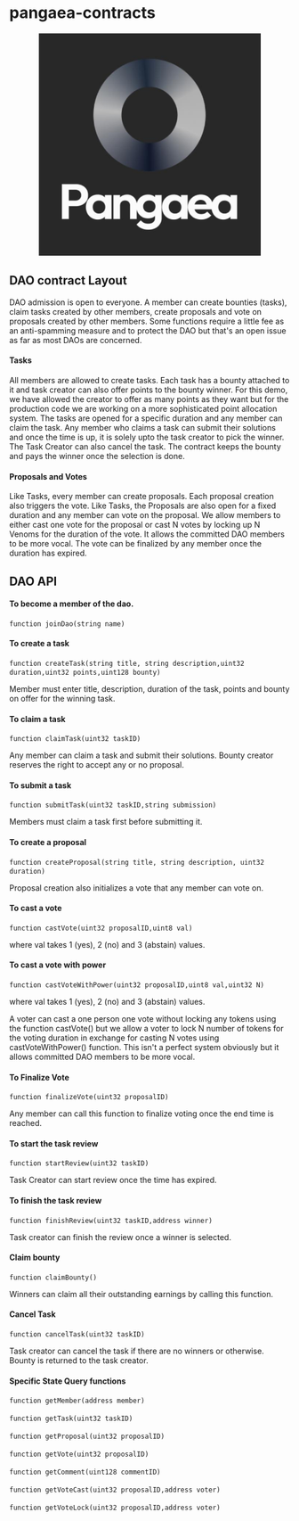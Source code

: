 # pangaea-contracts

<p align="center">
  <img width="400" height="400" src="./assets/pangaea.jpeg">
</p>

## DAO contract Layout

DAO admission is open to everyone. A member can create bounties (tasks), claim tasks created by other members, create proposals and vote on proposals created by other members. Some functions require a little fee as an anti-spamming measure and to protect the DAO but that's an open issue as far as most DAOs are concerned.

#### Tasks

All members are allowed to create tasks. Each task has a bounty attached to it and task creator can also offer points to the bounty winner. For this demo, we have allowed the creator to offer as many points as they want but for the production code we are working on a more sophisticated point allocation system. The tasks are opened for a specific duration and any member can claim the task. Any member who claims a task can submit their solutions and once the time is up, it is solely upto the task creator to pick the winner. The Task Creator can also cancel the task. The contract keeps the bounty and pays the winner once the selection is done.

#### Proposals and Votes

Like Tasks, every member can create proposals. Each proposal creation also triggers the vote. Like Tasks, the Proposals are also open for a fixed duration and any member can vote on the proposal. We allow members to
either cast one vote for the proposal or cast N votes by locking up N Venoms for the duration of the vote. It allows the committed DAO members to be more vocal. The vote can be finalized by any member once the duration
 has expired.

## DAO API

#### To become a member of the dao.
```
function joinDao(string name)
```

#### To create a task
```
function createTask(string title, string description,uint32 duration,uint32 points,uint128 bounty)
```

Member must enter title, description, duration of the task, points and bounty on offer for the winning task.

#### To claim a task
```
function claimTask(uint32 taskID)
```

Any member can claim a task and submit their solutions. Bounty creator reserves the right to accept any or no proposal.

#### To submit a task
```
function submitTask(uint32 taskID,string submission)
```

Members must claim a task first before submitting it.

#### To create a proposal
```
function createProposal(string title, string description, uint32 duration)
```

Proposal creation also initializes a vote that any member can vote on.

#### To cast a vote
```
function castVote(uint32 proposalID,uint8 val)
```

where val takes 1 (yes), 2 (no) and 3 (abstain) values.

#### To cast a vote with power
```
function castVoteWithPower(uint32 proposalID,uint8 val,uint32 N) 
```

where val takes 1 (yes), 2 (no) and 3 (abstain) values.

A voter can cast a one person one vote without locking any tokens using the function castVote() but we allow a voter to lock N number of 
tokens for the voting duration in exchange for casting N votes using castVoteWithPower() function. This isn't a perfect system obviously but it allows committed DAO members 
to be more vocal. 

#### To Finalize Vote
```
function finalizeVote(uint32 proposalID)
```

Any member can call this function to finalize voting once the end time is reached.


#### To start the task review
```
function startReview(uint32 taskID)
```

Task Creator can start review once the time has expired.

#### To finish the task review
```
function finishReview(uint32 taskID,address winner)
```

Task creator can finish the review once a winner is selected.

#### Claim bounty
```
function claimBounty()
```

Winners can claim all their outstanding earnings by calling this function.

#### Cancel Task
```
function cancelTask(uint32 taskID)
```

Task creator can cancel the task if there are no winners or otherwise. Bounty is returned to the task creator.

#### Specific State Query functions
```
function getMember(address member) 

function getTask(uint32 taskID)
    
function getProposal(uint32 proposalID)

function getVote(uint32 proposalID)

function getComment(uint128 commentID)

function getVoteCast(uint32 proposalID,address voter)

function getVoteLock(uint32 proposalID,address voter)

```

